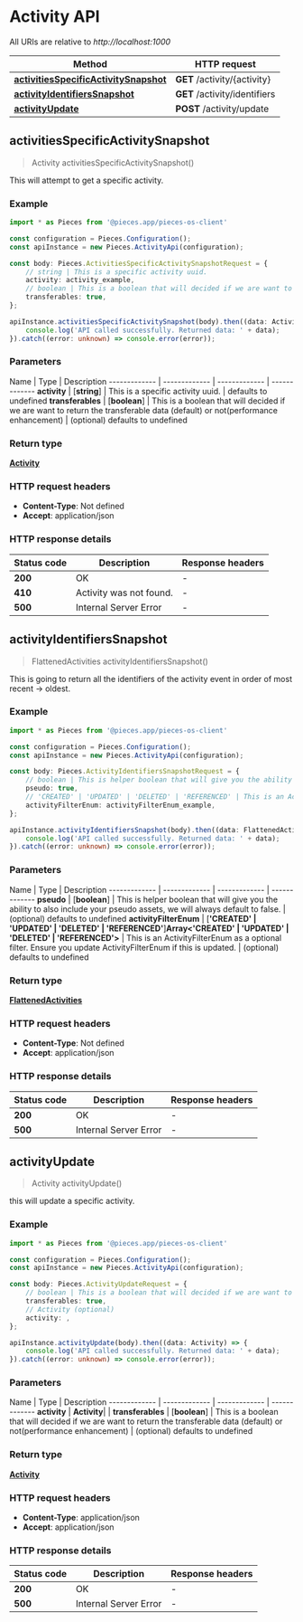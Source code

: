 # Activity API

All URIs are relative to *http://localhost:1000*

Method | HTTP request
------------- | -------------
[**activitiesSpecificActivitySnapshot**](ActivityApi#activitiesspecificactivitysnapshot) | **GET** /activity/\{activity\}
[**activityIdentifiersSnapshot**](ActivityApi#activityidentifierssnapshot) | **GET** /activity/identifiers
[**activityUpdate**](ActivityApi#activityupdate) | **POST** /activity/update


## **activitiesSpecificActivitySnapshot**
> Activity activitiesSpecificActivitySnapshot()

This will attempt to get a specific activity.

### Example

```typescript
import * as Pieces from '@pieces.app/pieces-os-client'

const configuration = Pieces.Configuration();
const apiInstance = new Pieces.ActivityApi(configuration);

const body: Pieces.ActivitiesSpecificActivitySnapshotRequest = {
    // string | This is a specific activity uuid.
    activity: activity_example,
    // boolean | This is a boolean that will decided if we are want to return the transferable data (default) or not(performance enhancement) (optional)
    transferables: true,
};

apiInstance.activitiesSpecificActivitySnapshot(body).then((data: Activity) => {
    console.log('API called successfully. Returned data: ' + data);
}).catch((error: unknown) => console.error(error));
```

### Parameters

Name | Type | Description
------------- | ------------- | ------------- | -------------
 **activity** | [**string**] | This is a specific activity uuid. | defaults to undefined
 **transferables** | [**boolean**] | This is a boolean that will decided if we are want to return the transferable data (default) or not(performance enhancement) | (optional) defaults to undefined


### Return type

[**Activity**](../models/Activity)

### HTTP request headers

- **Content-Type**: Not defined
- **Accept**: application/json


### HTTP response details
| Status code | Description | Response headers
|-------------|-------------|------------------
**200** | OK |  -  |
**410** | Activity was not found. |  -  |
**500** | Internal Server Error |  -  |

## **activityIdentifiersSnapshot**
> FlattenedActivities activityIdentifiersSnapshot()

This is going to return all the identifiers of the activity event in order of most recent -> oldest.

### Example

```typescript
import * as Pieces from '@pieces.app/pieces-os-client'

const configuration = Pieces.Configuration();
const apiInstance = new Pieces.ActivityApi(configuration);

const body: Pieces.ActivityIdentifiersSnapshotRequest = {
    // boolean | This is helper boolean that will give you the ability to also include your pseudo assets, we will always default to false. (optional)
    pseudo: true,
    // 'CREATED' | 'UPDATED' | 'DELETED' | 'REFERENCED' | This is an ActivityFilterEnum as a optional filter. Ensure you update ActivityFilterEnum if this is updated. (optional)
    activityFilterEnum: activityFilterEnum_example,
};

apiInstance.activityIdentifiersSnapshot(body).then((data: FlattenedActivities) => {
    console.log('API called successfully. Returned data: ' + data);
}).catch((error: unknown) => console.error(error));
```

### Parameters

Name | Type | Description
------------- | ------------- | ------------- | -------------
 **pseudo** | [**boolean**] | This is helper boolean that will give you the ability to also include your pseudo assets, we will always default to false. | (optional) defaults to undefined
 **activityFilterEnum** | [**&#39;CREATED&#39; | &#39;UPDATED&#39; | &#39;DELETED&#39; | &#39;REFERENCED&#39;**]**Array\<&#39;CREATED&#39; &#124; &#39;UPDATED&#39; &#124; &#39;DELETED&#39; &#124; &#39;REFERENCED&#39;\>** | This is an ActivityFilterEnum as a optional filter. Ensure you update ActivityFilterEnum if this is updated. | (optional) defaults to undefined


### Return type

[**FlattenedActivities**](../models/FlattenedActivities)

### HTTP request headers

- **Content-Type**: Not defined
- **Accept**: application/json


### HTTP response details
| Status code | Description | Response headers
|-------------|-------------|------------------
**200** | OK |  -  |
**500** | Internal Server Error |  -  |

## **activityUpdate**
> Activity activityUpdate()

this will update a specific activity.

### Example

```typescript
import * as Pieces from '@pieces.app/pieces-os-client'

const configuration = Pieces.Configuration();
const apiInstance = new Pieces.ActivityApi(configuration);

const body: Pieces.ActivityUpdateRequest = {
    // boolean | This is a boolean that will decided if we are want to return the transferable data (default) or not(performance enhancement) (optional)
    transferables: true,
    // Activity (optional)
    activity: ,
};

apiInstance.activityUpdate(body).then((data: Activity) => {
    console.log('API called successfully. Returned data: ' + data);
}).catch((error: unknown) => console.error(error));
```

### Parameters

Name | Type | Description
------------- | ------------- | ------------- | -------------
 **activity** | **Activity**|  |
 **transferables** | [**boolean**] | This is a boolean that will decided if we are want to return the transferable data (default) or not(performance enhancement) | (optional) defaults to undefined


### Return type

[**Activity**](../models/Activity)

### HTTP request headers

- **Content-Type**: application/json
- **Accept**: application/json


### HTTP response details
| Status code | Description | Response headers
|-------------|-------------|------------------
**200** | OK |  -  |
**500** | Internal Server Error |  -  |



